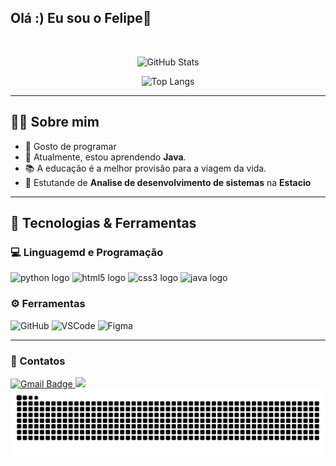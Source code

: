 ## Olá :) Eu sou o Felipe👋
<p align="center">
  <img alt="" height="230px" src="https://i.pinimg.com/originals/15/e7/e3/15e7e300166c962d3b8a22f60b5cac9e.gif" />
</p>
<div>
  <p align="center"><img src="https://github-readme-stats.vercel.app/api?username=felopas&show_icons=true&theme=gruvbox&hide_title=true&count_private=true&border_radius=5&border_color=9B59B6&icon_color=9B59B6&title_color=9B59B6&text_color=CFCFCF" alt="GitHub Stats"></p>
 <p align="center"> <img size="170em" src="https://github-readme-stats.vercel.app/api/top-langs/?username=felopas&layout=compact&langs_count=6&theme=gruvbox&border_radius=5&border_color=9B59B6&title_color=9B59B6&text_color=CFCFCF" alt="Top Langs"></p>
</div>


---

## 👨‍💻 Sobre mim
- 👀 Gosto de programar
- 🌱 Atualmente, estou aprendendo **Java**.
- 📚 A educação é a melhor provisão para a viagem da vida.
- 📓 Estutande de **Analise de desenvolvimento de sistemas** na **Estacio**

---

## 💼 Tecnologias & Ferramentas
<h3 align="left">💻 Linguagemd e Programação</h3>
<div align="left">
  <img src="https://img.shields.io/badge/Python-%233776AB?style=for-the-badge&logo=python&logoColor=white" height="30" alt="python logo" />
  <img src="https://img.shields.io/badge/HTML5-%23E34F26?style=for-the-badge&logo=html5&logoColor=white" height="30" alt="html5 logo" />
  <img src="https://img.shields.io/badge/CSS3-%231572B6?style=for-the-badge&logo=css3&logoColor=white" height="30" alt="css3 logo" />
  <img src="https://img.shields.io/badge/Java-%23B07219?style=for-the-badge&logo=java&logoColor=white" height="30" alt="java logo" />
</div>

### ⚙️ Ferramentas

![GitHub](https://img.shields.io/badge/GitHub-181717?style=for-the-badge&logo=github&logoColor=white)
![VSCode](https://img.shields.io/badge/VSCode-007ACC?style=for-the-badge&logo=visual-studio-code&logoColor=white)
![Figma](https://img.shields.io/badge/Figma-F24E1E?style=for-the-badge&logo=figma&logoColor=white)

---
<div>
  <h3 align="left">📱 Contatos</h3>
<a href="mailto:fscfsocial@gmail.com" target="_blank" rel="noopener noreferrer">
  <img src="https://img.shields.io/badge/-Gmail-%23333?style=for-the-badge&logo=gmail&logoColor=white" alt="Gmail Badge" />
</a>
  <a href="https://www.linkedin.com/in/felipe-souza-ferreira-da-costa-7a16b2243/" target="_blank"><img src="https://img.shields.io/badge/-LinkedIn-%230077B5?style=for-the-badge&logo=linkedin&logoColor=white" target="_blank"></a> 
  
</div>

<picture align="center">
  <source media="(prefers-color-scheme: dark)" srcset="https://raw.githubusercontent.com/RayGovaski/RayGovaski/output/github-contribution-grid-snake-dark.svg">
  <source media="(prefers-color-scheme: light)" srcset="https://raw.githubusercontent.com/RayGovaski/RayGovaski/output/github-contribution-grid-snake-dark.svg">
  <img align="center" alt="github contribution grid snake animation" src="https://raw.githubusercontent.com/RayGovaski/RayGovaski/output/github-contribution-grid-snake.svg">
</picture>

<!--
https://devicon.dev
imagens de program
-->
